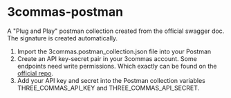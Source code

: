# 3commas-postman

A "Plug and Play" postman collection created from the official swagger doc. 
The signature is created automatically.

1. Import the 3commas.postman_collection.json file into your Postman
2. Create an API key-secret pair in your 3commas account. Some endpoints need write permissions. Which exactly can be found on the [official repo](https://github.com/3commas-io/3commas-official-api-docs).
3. Add your API key and secret into the Postman collection variables THREE_COMMAS_API_KEY and THREE_COMMAS_API_SECRET.
